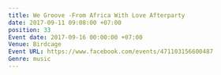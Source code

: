 ```yaml
---
title: We Groove -From Africa With Love Afterparty
date: 2017-09-11 09:08:00 +07:00
position: 33
Event date: 2017-09-16 00:00:00 +07:00
Venue: Birdcage
Event URL: https://www.facebook.com/events/471103156600487
Genre: music
---
```


